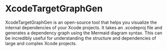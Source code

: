 # XcodeTargetGraphGen

XcodeTargetGraphGen is an open-source tool that helps you visualize the internal dependencies of your Xcode projects. It takes an .xcodeproj file and generates a dependency graph using the Mermaid diagram syntax. This can be incredibly useful for understanding the structure and dependencies of large and complex Xcode projects.

                                                                                                                                                                                                                                                        
